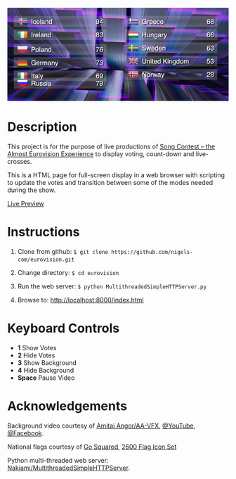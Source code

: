 ![Eurovision](eurovision.jpg)

# Description

This project is for the purpose of live productions of 
[Song Contest – the Almost Eurovision Experience](http://www.songcontest-musical.com/)
to display voting, count-down and live-crosses.

This is a HTML page for full-screen display in a web browser with
scripting to update the votes and transition between some of the modes
needed during the show.

[Live Preview](https://cdn.rawgit.com/nigels-com/eurovision/master/index.html)

# Instructions

1. Clone from github: `$ git clone https://github.com/nigels-com/eurovision.git`

2. Change directory: `$ cd eurovision`

3. Run the web server: `$ python MultithreadedSimpleHTTPServer.py`

4. Browse to: [http://localhost:8000/index.html](http://localhost:8000/index.html)

# Keyboard Controls

  - **1** Show Votes
  - **2** Hide Votes
  - **3** Show Background
  - **4** Hide Background
  - **Space** Pause Video

# Acknowledgements

Background video courtesy of [Amitai Angor/AA-VFX](http://director-editor.coi.co.il/), 
[@YouTube](https://www.youtube.com/watch?v=ZGUsPUrOB0E),
[@Facebook](https://www.facebook.com/AAvfx).

National flags courtesy of [Go Squared](https://www.gosquared.com),
[2600 Flag Icon Set](https://www.gosquared.com/resources/flag-icons/)

Python multi-threaded web server: [Nakiami/MultithreadedSimpleHTTPServer](https://github.com/Nakiami/MultithreadedSimpleHTTPServer).
